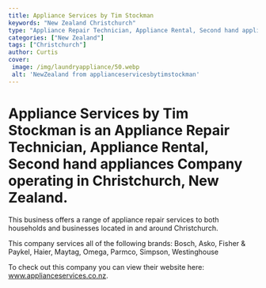 ```yaml
---
title: Appliance Services by Tim Stockman
keywords: "New Zealand Christchurch"
type: "Appliance Repair Technician, Appliance Rental, Second hand appliances"
categories: ["New Zealand"]
tags: ["Christchurch"]
author: Curtis
cover:
 image: /img/laundryappliance/50.webp
 alt: 'NewZealand from applianceservicesbytimstockman'
---
```


# Appliance Services by Tim Stockman is an Appliance Repair Technician, Appliance Rental, Second hand appliances Company operating in Christchurch, New Zealand.

This business offers a range of appliance repair services to both households and businesses located in and around Christchurch.

This company services all of the following brands: Bosch, Asko, Fisher & Paykel, Haier, Maytag, Omega, Parmco, Simpson, Westinghouse

To check out this company you can view their website here: www.applianceservices.co.nz.
